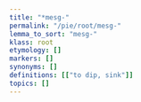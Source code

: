 ```yaml
---
title: "*mesg-"
permalink: "/pie/root/mesg-"
lemma_to_sort: "mesg-"
klass: root
etymology: []
markers: []
synonyms: []
definitions: [["to dip, sink"]]
topics: []
---
```


